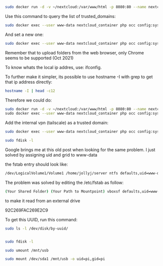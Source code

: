 ```sh
sudo docker run -d -v ~/nextcloud:/var/www/html -p 8080:80 --name nextcloud_container nextcloud 
```

Use this command to query the list of trusted_domains:
```sh
sudo docker exec --user www-data nextcloud_container php occ config:system:get trusted_domains
```

And set a new one:
```sh
sudo docker exec --user www-data nextcloud_container php occ config:system:set trusted_domains 7 --value 192.168.1.11:8080
```

Remember that to upload folders from the web browser, only Chrome seems to be supported (Oct 2021)

To know whats the local ip addres, use: ifconfig.

To further make it simpler, its possible to use hostname -I with grep to get that ip address directly:

```sh
hostname -I | head -c12
```

Therefore we could do:

```sh
sudo docker run -d -v ~/nextcloud:/var/www/html -p 8080:80 --name nextcloud_container nextcloud  \
sudo docker exec --user www-data nextcloud_container php occ config:system:set trusted_domains 7 --value hostname -I | head -c12
```

Add the internal vpn (tailscale) as a trusted domain:

```sh
sudo docker exec --user www-data nextcloud_container php occ config:system:set trusted_domains 7 --value 100.82.151.45:8080
```

```sh
sudo fdisk -l
```

Google brings me at this old post when looking for the same problem.
I just solved by assigning uid and grid to www-data

the fstab entry should look like:

```sh
/dev/LogicalVolume1/Volume1 /home/jollyj/server ntfs defaults,uid=www-data,grid=www-data umask=007 0 1
```

The problem was solved by editing the /etc/fstab as follow:

```sh
(Your Shared Folder) (Your Path to Mountpoint) vboxsf defaults,uid=www-data,gid=www-data,dmask=007 0 0
```

to make it read from an external drive


92C269FAC269E2C9

To get this UUID, run this command:

```sh
sudo ls -l /dev/disk/by-uuid/


sudo fdisk -l

sudo umount /mnt/usb

sudo mount /dev/sda1 /mnt/usb -o uid=pi,gid=pi
```